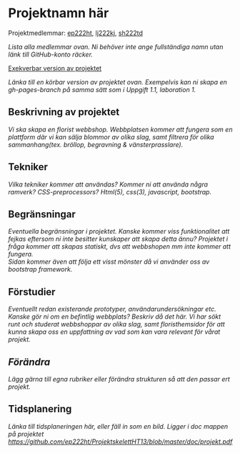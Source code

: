 # Projektnamn här
Projektmedlemmar: 
[ep222ht](https://github.com/ep222ht), [lj222kj](https://github.com/lj222kj), [sh222td](https://github.com/sh222td)

*Lista alla medlemmar ovan. Ni behöver inte ange fullständiga namn utan länk till GitHub-konto räcker.*

[Exekverbar version av projektet](http://ep222ht.github.io/Projektet)

*Länka till en körbar version av projektet ovan. Exempelvis kan ni skapa en gh-pages-branch på samma sätt som i Uppgift 1.1, laboration 1.*

## Beskrivning av projektet
*Vi ska skapa en florist webbshop.*
*Webbplatsen kommer att fungera som en plattform där vi kan sälja blommor av olika slag, samt filtrera för olika sammanhang(tex. bröllop, begravning & vänsterprasslare).*

## Tekniker
*Vilka tekniker kommer att användas? Kommer ni att använda några ramverk? CSS-preprocessors?*
*Html(5), css(3), javascript, bootstrap.*
## Begränsningar
*Eventuella begränsningar i projektet. Kanske kommer viss funktionalitet att fejkas eftersom ni inte besitter kunskaper att skapa detta ännu?*
*Projektet i fråga kommer att skapas statiskt, dvs att webbshopen mm inte kommer att fungera.*  
*Sidan kommer även att följa ett visst mönster då vi använder oss av bootstrap framework.*
## Förstudier
*Eventuellt redan existerande prototyper, användarundersökningar etc. Kanske gör ni om en befintlig webbplats? Beskriv då det här.*
*Vi har sökt runt och studerat webbshoppar av olika slag, samt floristhemsidor för att kunna skapa oss en uppfattning av vad som kan vara relevant för vårat projekt.*
## *Förändra*
*Lägg gärna till egna rubriker eller förändra strukturen så att den passar ert projekt.*

## Tidsplanering
*Länka till tidsplaneringen här, eller fäll in som en bild.*
*Ligger i doc mappen på projektet*
*https://github.com/ep222ht/ProjektskelettHT13/blob/master/doc/projekt.pdf*
